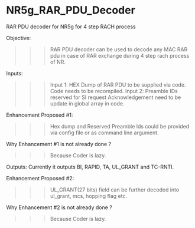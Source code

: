 # NR5g_RAR_PDU_Decoder
RAR PDU decoder for NR5g for 4 step RACH process

Objective:
>>>RAR PDU decoder can be used to decode any MAC RAR pdu in case of RAR exchange during 4 step rach process of NR.

Inputs:
>>>Input 1: HEX Dump of RAR PDU to be supplied via code. Code needs to be recompiled.
>>>Input 2: Preamble IDs reserved for SI request Acknowledgement need to be update in global array in code.

Enhancement Proposed #1:
>>>Hex dump and Reserved Preamble Ids could be provided via config file or as command line argument.

Why Enhancement #1 is not already done ?
>>>Because Coder is lazy.

Outputs:
Currently it outputs BI, RAPID, TA, UL_GRANT and TC-RNTI.

Enhancement Proposed #2:
>>>UL_GRANT(27 bits) field can be further decoded into ul_grant, mcs, hopping flag etc.

Why Enhancement #2 is not already done ?
>>>Because Coder is lazy.
